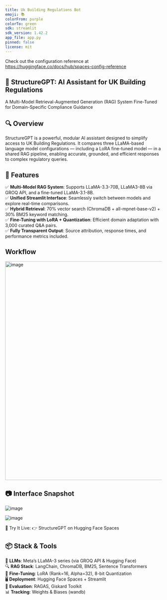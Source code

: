 ```yaml
---
title: Uk Building Regulations Bot
emoji: 📚
colorFrom: purple
colorTo: green
sdk: streamlit
sdk_version: 1.42.2
app_file: app.py
pinned: false
license: mit
---
```


Check out the configuration reference at https://huggingface.co/docs/hub/spaces-config-reference


## 🚧 StructureGPT: AI Assistant for UK Building Regulations
A Multi-Model Retrieval-Augmented Generation (RAG) System Fine-Tuned for Domain-Specific Compliance Guidance

## 🔍 Overview
StructureGPT is a powerful, modular AI assistant designed to simplify access to UK Building Regulations. It compares three LLaMA-based language model configurations — including a LoRA fine-tuned model — in a shared RAG pipeline, enabling accurate, grounded, and efficient responses to complex regulatory queries.

## 🚀 Features  
✅ **Multi-Model RAG System**: Supports LLaMA-3.3-70B, LLaMA3-8B via GROQ API, and a fine-tuned LLaMA-3.1-8B.  <br>
✅ **Unified Streamlit Interface**: Seamlessly switch between models and explore real-time comparisons.  <br>
✅ **Hybrid Retrieval**: 70% vector search (ChromaDB + all-mpnet-base-v2) + 30% BM25 keyword matching.  <br>
✅ **Fine-Tuning with LoRA + Quantization**: Efficient domain adaptation with 3,000 curated Q&A pairs.  <br>
✅ **Fully Transparent Output**: Source attribution, response times, and performance metrics included.

## Workflow
<img width="701" alt="image" src="https://github.com/user-attachments/assets/194f1835-aa3b-4f33-ac78-a6e9ebcf3a9a" />

## 📷 Interface Snapshot
![image](https://github.com/user-attachments/assets/bdae8ebc-1939-4c36-bacf-8e41ada9a7e2)

![image](https://github.com/user-attachments/assets/493a24e8-f178-4cf3-a28d-d2d3e4ef547b)

🧪 Try It Live:
👉 StructureGPT on Hugging Face Spaces

## 📦 Stack & Tools  
💬 **LLMs**: Meta’s LLaMA-3 series (via GROQ API & Hugging Face)  <br>
🔍 **RAG Stack**: LangChain, ChromaDB, BM25, Sentence Transformers  <br>
🧠 **Fine-Tuning**: LoRA (Rank=16, Alpha=32), 8-bit Quantization  <br>
🖥️ **Deployment**: Hugging Face Spaces + Streamlit  <br>
🧪 **Evaluation**: RAGAS, Giskard Toolkit  <br>
📊 **Tracking**: Weights & Biases (wandb)

